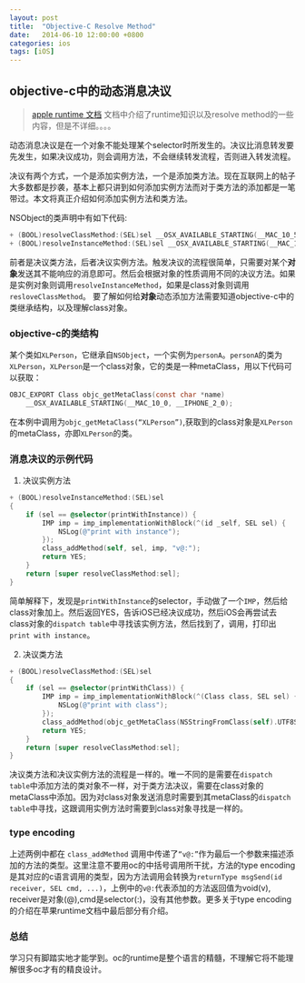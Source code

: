 ```yaml
---
layout: post
title:  "Objective-C Resolve Method"
date:   2014-06-10 12:00:00 +0800
categories: ios
tags: [iOS]
---
```


## objective-c中的动态消息决议

> [apple runtime 文档](https://developer.apple.com/library/ios/documentation/Cocoa/Conceptual/ObjCRuntimeGuide/Introduction/Introduction.html#//apple_ref/doc/uid/TP40008048) 文档中介绍了runtime知识以及resolve method的一些内容，但是不详细。。。。

动态消息决议是在一个对象不能处理某个selector时所发生的。决议比消息转发要先发生，如果决议成功，则会调用方法，不会继续转发流程，否则进入转发流程。

决议有两个方式，一个是添加实例方法，一个是添加类方法。现在互联网上的帖子大多数都是抄袭，基本上都只讲到如何添加实例方法而对于类方法的添加都是一笔带过。本文将真正介绍如何添加实例方法和类方法。

NSObject的类声明中有如下代码:

```objective-c
+ (BOOL)resolveClassMethod:(SEL)sel __OSX_AVAILABLE_STARTING(__MAC_10_5, __IPHONE_2_0);
+ (BOOL)resolveInstanceMethod:(SEL)sel __OSX_AVAILABLE_STARTING(__MAC_10_5, __IPHONE_2_0);
```
前者是决议类方法，后者决议实例方法。触发决议的流程很简单，只需要对某个**对象**发送其不能响应的消息即可。然后会根据对象的性质调用不同的决议方法。如果是实例对象则调用`resolveInstanceMethod`，如果是class对象则调用`resloveClassMethod`。
要了解如何给**对象**动态添加方法需要知道objective-c中的类继承结构，以及理解class对象。

### objective-c的类结构

某个类如`XLPerson`，它继承自`NSObject`，一个实例为`personA`。`personA`的类为`XLPerson`，`XLPerson`是一个class对象，它的类是一种metaClass，用以下代码可以获取：

```objective-c
OBJC_EXPORT Class objc_getMetaClass(const char *name)
    __OSX_AVAILABLE_STARTING(__MAC_10_0, __IPHONE_2_0);
```

在本例中调用为`objc_getMetaClass(“XLPerson”)`,获取到的class对象是`XLPerson`的metaClass，亦即`XLPerson`的类。

### 消息决议的示例代码
1. 决议实例方法  
    
```objective-c
+ (BOOL)resolveInstanceMethod:(SEL)sel
{
    if (sel == @selector(printWithInstance)) {
        IMP imp = imp_implementationWithBlock(^(id _self, SEL sel) {
            NSLog(@"print with instance");
        });
        class_addMethod(self, sel, imp, "v@:");
        return YES;
    }
    return [super resolveClassMethod:sel];
}
```  
简单解释下，发现是`printWithInstance`的selector，手动做了一个`IMP`，然后给class对象加上。然后返回YES，告诉iOS已经决议成功，然后iOS会再尝试去class对象的`dispatch table`中寻找该实例方法，然后找到了，调用，打印出`print with instance`。

2. 决议类方法

```objective-c
+ (BOOL)resolveClassMethod:(SEL)sel
{
    if (sel == @selector(printWithClass)) {
        IMP imp = imp_implementationWithBlock(^(Class class, SEL sel) {
            NSLog(@"print with class");
        });
        class_addMethod(objc_getMetaClass(NSStringFromClass(self).UTF8String), sel, imp, "v@:");
        return YES;
    }
    return [super resolveClassMethod:sel];
}
```
决议类方法和决议实例方法的流程是一样的。唯一不同的是需要在`dispatch table`中添加方法的类对象不一样，对于类方法决议，需要在class对象的metaClass中添加。因为对class对象发送消息时需要到其metaClass的`dispatch table`中寻找，这跟调用实例方法时需要到class对象寻找是一样的。

### type encoding
上述两例中都在 `class_addMethod` 调用中传递了`“v@:”`作为最后一个参数来描述添加的方法的类型。这里注意不要用oc的中括号调用所干扰，方法的type encoding是其对应的c语言调用的类型，因为方法调用会转换为`returnType msgSend(id receiver, SEL cmd, ...)`，上例中的`v@:`代表添加的方法返回值为void(v), receiver是对象(@),cmd是selector(:)，没有其他参数。更多关于type encoding的介绍在苹果runtime文档中最后部分有介绍。

### 总结
学习只有脚踏实地才能学到。oc的runtime是整个语言的精髓，不理解它将不能理解很多oc才有的精良设计。
